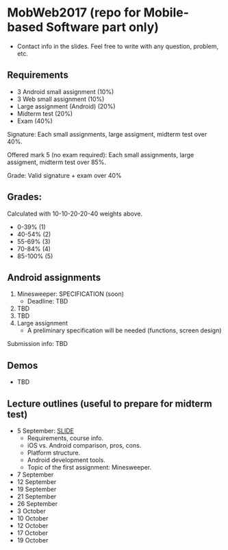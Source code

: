# MobWeb2017 (repo for Mobile-based Software part only)

* Contact info in the slides. Feel free to write with any question, problem, etc.

## Requirements

* 3 Android small assignment (10%)
* 3 Web small assignment (10%)
* Large assignment (Android) (20%)
* Midterm test (20%)
* Exam (40%)

Signature: Each small assignments, large assigment, midterm test over 40%.

Offered mark 5 (no exam required): Each small assignments, large assigment, midterm test over 85%.

Grade: Valid signature + exam over 40%

## Grades: 

Calculated with 10-10-20-20-40 weights above.

* 0-39% (1)
* 40-54% (2)
* 55-69% (3)
* 70-84% (4)
* 85-100% (5)

## Android assignments

1. Minesweeper: SPECIFICATION (soon)
   * Deadline: TBD
2. TBD
3. TBD
4. Large assignment
   * A preliminary specification will be needed (functions, screen design)

Submission info: TBD

## Demos

* TBD

## Lecture outlines (useful to prepare for midterm test)

* 5 September: [SLIDE](/slides/MobWeb_01.pdf)
   * Requirements, course info.
   * iOS vs. Android comparison, pros, cons.
   * Platform structure.
   * Android development tools.
   * Topic of the first assignment: Minesweeper.
* 7 September
* 12 September
* 19 September
* 21 September
* 26 September
* 3 October
* 10 October
* 12 October
* 17 October
* 19 October
